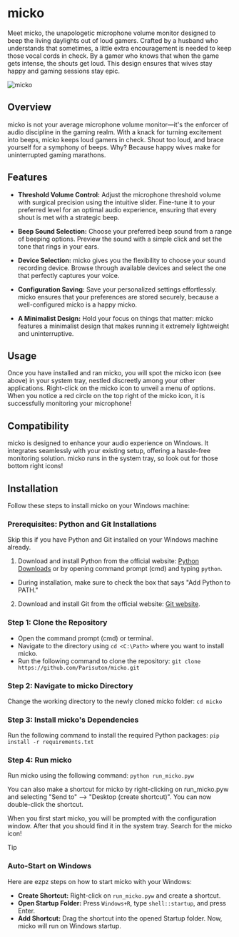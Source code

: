 # micko
Meet micko, the unapologetic microphone volume monitor designed to beep the living daylights out of loud gamers. Crafted by a husband who understands that sometimes, a little extra encouragement is needed to keep those vocal cords in check. By a gamer who knows that when the game gets intense, the shouts get loud. This design ensures that wives stay happy and gaming sessions stay epic. 

![micko](/src/icons/micko.ico)

## Overview
micko is not your average microphone volume monitor—it's the enforcer of audio discipline in the gaming realm. With a knack for turning excitement into beeps, micko keeps loud gamers in check. Shout too loud, and brace yourself for a symphony of beeps. Why? Because happy wives make for uninterrupted gaming marathons.

## Features
- __Threshold Volume Control:__ Adjust the microphone threshold volume with surgical precision using the intuitive slider. Fine-tune it to your preferred level for an optimal audio experience, ensuring that every shout is met with a strategic beep.

- __Beep Sound Selection:__ Choose your preferred beep sound from a range of beeping options. Preview the sound with a simple click and set the tone that rings in your ears.

- __Device Selection:__ micko gives you the flexibility to choose your sound recording device. Browse through available devices and select the one that perfectly captures your voice.

- __Configuration Saving:__ Save your personalized settings effortlessly. micko ensures that your preferences are stored securely, because a well-configured micko is a happy micko.

- __A Minimalist Design:__ Hold your focus on things that matter: micko features a minimalist design that makes running it extremely lightweight and uninterruptive.

## Usage

Once you have installed and ran micko, you will spot the micko icon (see above) in your system tray, nestled discreetly among your other applications. Right-click on the micko icon to unveil a menu of options. When you notice a red circle on the top right of the micko icon, it is successfully monitoring your microphone!

## Compatibility
micko is designed to enhance your audio experience on Windows. It integrates seamlessly with your existing setup, offering a hassle-free monitoring solution. micko runs in the system tray, so look out for those bottom right icons!

## Installation
Follow these steps to install micko on your Windows machine:

### Prerequisites: Python and Git Installations
Skip this if you have Python and Git installed on your Windows machine already.
1. Download and install Python from the official website: [Python Downloads](https://www.python.org/downloads/windows/) or by opening command prompt (cmd) and typing `python`.
- During installation, make sure to check the box that says "Add Python to PATH."
2. Download and install Git from the official website: [Git website](https://git-scm.com/downloads).


### Step 1: Clone the Repository
- Open the command prompt (cmd) or terminal.
- Navigate to the directory using `cd <C:\Path>` where you want to install micko.
- Run the following command to clone the repository: ```git clone https://github.com/Parisuton/micko.git```


### Step 2: Navigate to micko Directory
Change the working directory to the newly cloned micko folder:
```cd micko```


### Step 3: Install micko's Dependencies
Run the following command to install the required Python packages: ```pip install -r requirements.txt```


### Step 4: Run micko
Run micko using the following command: ```python run_micko.pyw```

You can also make a shortcut for micko by right-clicking on run_micko.pyw and selecting "Send to" --> "Desktop (create shortcut)". You can now double-click the shortcut.

When you first start micko, you will be prompted with the configuration window. After that you should find it in the system tray. Search for the micko icon!


>[!TIP]
> ### Auto-Start on Windows
> Here are ezpz steps on how to start micko with your Windows:
> - __Create Shortcut:__ Right-click on `run_micko.pyw` and create a shortcut.
> - __Open Startup Folder:__ Press `Windows+R`, type `shell::startup`, and press Enter.
> - __Add Shortcut:__ Drag the shortcut into the opened Startup folder.
> Now, micko will run on Windows startup.